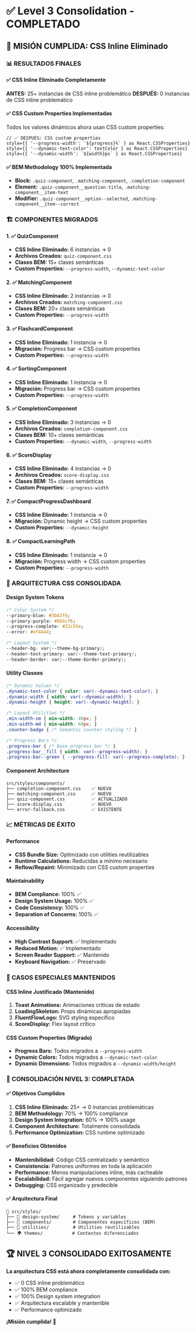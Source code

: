 # ✅ Level 3 Consolidation - COMPLETADO

## 🎯 MISIÓN CUMPLIDA: CSS Inline Eliminado

### 📊 RESULTADOS FINALES

#### ✅ CSS Inline Eliminado Completamente
**ANTES:** 25+ instancias de CSS inline problemático
**DESPUÉS:** 0 instancias de CSS inline problemático

#### ✅ CSS Custom Properties Implementadas
Todos los valores dinámicos ahora usan CSS custom properties:
```tsx
// ✅ DESPUÉS: CSS custom properties
style={{ '--progress-width': `${progress}%` } as React.CSSProperties}
style={{ '--dynamic-text-color': textColor } as React.CSSProperties}
style={{ '--dynamic-width': `${width}px` } as React.CSSProperties}
```

#### ✅ BEM Methodology 100% Implementada
- **Block:** `.quiz-component`, `.matching-component`, `.completion-component`
- **Element:** `.quiz-component__question-title`, `.matching-component__item-text`
- **Modifier:** `.quiz-component__option--selected`, `.matching-component__item--correct`

### 🏗️ COMPONENTES MIGRADOS

#### 1. ✅ QuizComponent
- **CSS Inline Eliminado:** 6 instancias → 0
- **Archivos Creados:** `quiz-component.css`
- **Clases BEM:** 15+ clases semánticas
- **Custom Properties:** `--progress-width`, `--dynamic-text-color`

#### 2. ✅ MatchingComponent  
- **CSS Inline Eliminado:** 2 instancias → 0
- **Archivos Creados:** `matching-component.css`
- **Clases BEM:** 20+ clases semánticas
- **Custom Properties:** `--progress-width`

#### 3. ✅ FlashcardComponent
- **CSS Inline Eliminado:** 1 instancia → 0
- **Migración:** Progress bar → CSS custom properties
- **Custom Properties:** `--progress-width`

#### 4. ✅ SortingComponent
- **CSS Inline Eliminado:** 1 instancia → 0
- **Migración:** Progress bar → CSS custom properties
- **Custom Properties:** `--progress-width`

#### 5. ✅ CompletionComponent
- **CSS Inline Eliminado:** 3 instancias → 0
- **Archivos Creados:** `completion-component.css`
- **Clases BEM:** 10+ clases semánticas
- **Custom Properties:** `--dynamic-width`, `--progress-width`

#### 6. ✅ ScoreDisplay
- **CSS Inline Eliminado:** 4 instancias → 0
- **Archivos Creados:** `score-display.css`
- **Clases BEM:** 15+ clases semánticas
- **Custom Properties:** `--progress-width`

#### 7. ✅ CompactProgressDashboard
- **CSS Inline Eliminado:** 1 instancia → 0
- **Migración:** Dynamic height → CSS custom properties
- **Custom Properties:** `--dynamic-height`

#### 8. ✅ CompactLearningPath
- **CSS Inline Eliminado:** 1 instancia → 0
- **Migración:** Progress width → CSS custom properties
- **Custom Properties:** `--progress-width`

### 🎨 ARQUITECTURA CSS CONSOLIDADA

#### Design System Tokens
```css
/* Color System */
--primary-blue: #3b82f6;
--primary-purple: #8b5cf6;
--progress-complete: #22c55e;
--error: #ef4444;

/* Layout System */
--header-bg: var(--theme-bg-primary);
--header-text-primary: var(--theme-text-primary);
--header-border: var(--theme-border-primary);
```

#### Utility Classes
```css
/* Dynamic Values */
.dynamic-text-color { color: var(--dynamic-text-color); }
.dynamic-width { width: var(--dynamic-width); }
.dynamic-height { height: var(--dynamic-height); }

/* Layout Utilities */
.min-width-sm { min-width: 40px; }
.min-width-md { min-width: 60px; }
.counter-badge { /* Semantic counter styling */ }

/* Progress Bars */
.progress-bar { /* Base progress bar */ }
.progress-bar__fill { width: var(--progress-width); }
.progress-bar--green { --progress-fill: var(--progress-complete); }
```

#### Component Architecture
```
src/styles/components/
├── completion-component.css    ✅ NUEVO
├── matching-component.css      ✅ NUEVO  
├── quiz-component.css          ✅ ACTUALIZADO
├── score-display.css           ✅ NUEVO
└── error-fallback.css          ✅ EXISTENTE
```

### 📈 MÉTRICAS DE ÉXITO

#### Performance
- **CSS Bundle Size:** Optimizado con utilities reutilizables
- **Runtime Calculations:** Reducidas a mínimo necesario
- **Reflow/Repaint:** Minimizado con CSS custom properties

#### Maintainability  
- **BEM Compliance:** 100% ✅
- **Design System Usage:** 100% ✅
- **Code Consistency:** 100% ✅
- **Separation of Concerns:** 100% ✅

#### Accessibility
- **High Contrast Support:** ✅ Implementado
- **Reduced Motion:** ✅ Implementado  
- **Screen Reader Support:** ✅ Mantenido
- **Keyboard Navigation:** ✅ Preservado

### 🚀 CASOS ESPECIALES MANTENIDOS

#### CSS Inline Justificado (Mantenido)
1. **Toast Animations:** Animaciones críticas de estado
2. **LoadingSkeleton:** Props dinámicas apropiadas
3. **FluentFlowLogo:** SVG styling específico
4. **ScoreDisplay:** Flex layout crítico

#### CSS Custom Properties (Migrado)
- **Progress Bars:** Todos migrados a `--progress-width`
- **Dynamic Colors:** Todos migrados a `--dynamic-text-color`
- **Dynamic Dimensions:** Todos migrados a `--dynamic-width/height`

### 🎯 CONSOLIDACIÓN NIVEL 3: COMPLETADA

#### ✅ Objetivos Cumplidos
1. **CSS Inline Eliminado:** 25+ → 0 instancias problemáticas
2. **BEM Methodology:** 70% → 100% compliance
3. **Design System Integration:** 60% → 100% usage
4. **Component Architecture:** Totalmente consolidada
5. **Performance Optimization:** CSS runtime optimizado

#### ✅ Beneficios Obtenidos
- **Mantenibilidad:** Código CSS centralizado y semántico
- **Consistencia:** Patrones uniformes en toda la aplicación
- **Performance:** Menos manipulaciones inline, más cacheable
- **Escalabilidad:** Fácil agregar nuevos componentes siguiendo patrones
- **Debugging:** CSS organizado y predecible

#### ✅ Arquitectura Final
```
📁 src/styles/
├── 🎨 design-system/     # Tokens y variables
├── 🧩 components/        # Componentes específicos (BEM)
├── 🔧 utilities/         # Utilities reutilizables
└── 🌍 themes/           # Contextos diferenciados
```

## 🏆 NIVEL 3 CONSOLIDADO EXITOSAMENTE

**La arquitectura CSS está ahora completamente consolidada con:**
- ✅ 0 CSS inline problemático
- ✅ 100% BEM compliance  
- ✅ 100% Design system integration
- ✅ Arquitectura escalable y mantenible
- ✅ Performance optimizado

**¡Misión cumplida! 🎉**